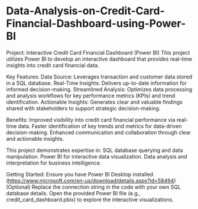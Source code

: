 # Data-Analysis-on-Credit-Card-Financial-Dashboard-using-Power-BI
Project: Interactive Credit Card Financial Dashboard (Power BI)
This project utilizes Power BI to develop an interactive dashboard that provides real-time insights into credit card financial data.

Key Features:
Data Source: Leverages transaction and customer data stored in a SQL database.
Real-Time Insights: Delivers up-to-date information for informed decision-making.
Streamlined Analysis: Optimizes data processing and analysis workflows for key performance metrics (KPIs) and trend identification.
Actionable Insights: Generates clear and valuable findings shared with stakeholders to support strategic decision-making.

Benefits:
Improved visibility into credit card financial performance via real-time data.
Faster identification of key trends and metrics for data-driven decision-making.
Enhanced communication and collaboration through clear and actionable insights.

This project demonstrates expertise in:
SQL database querying and data manipulation.
Power BI for interactive data visualization.
Data analysis and interpretation for business intelligence.

Getting Started:
Ensure you have Power BI Desktop installed (https://www.microsoft.com/en-us/download/details.aspx?id=58494)
(Optional) Replace the connection string in the code with your own SQL database details.
Open the provided Power BI file (e.g., credit_card_dashboard.pbix) to explore the interactive visualizations.
